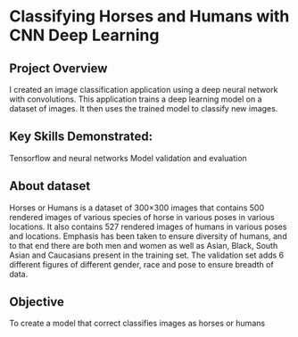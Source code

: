# Classifying Horses and Humans with CNN Deep Learning

## Project Overview
I created an image classification application using a deep neural network with convolutions. This application trains a deep learning model on a dataset of images. It then uses the trained model to classify new images.

## Key Skills Demonstrated:
Tensorflow and neural networks
Model validation and evaluation

## About dataset
Horses or Humans is a dataset of 300×300 images that contains 500 rendered images of various species of horse in various poses in various locations. It also contains 527 rendered images of humans in various poses and locations. Emphasis has been taken to ensure diversity of humans, and to that end there are both men and women as well as Asian, Black, South Asian and Caucasians present in the training set. The validation set adds 6 different figures of different gender, race and pose to ensure breadth of data.


## Objective
To create a model that correct classifies images as horses or humans
